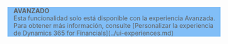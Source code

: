 <blockquote STYLE="background: #81BEF7;border-left:None"><b>AVANZADO</b><br />Esta funcionalidad solo está disponible con la experiencia Avanzada. Para obtener más información, consulte [Personalizar la experiencia de Dynamics 365 for Financials](../ui-experiences.md) </blockquote>
